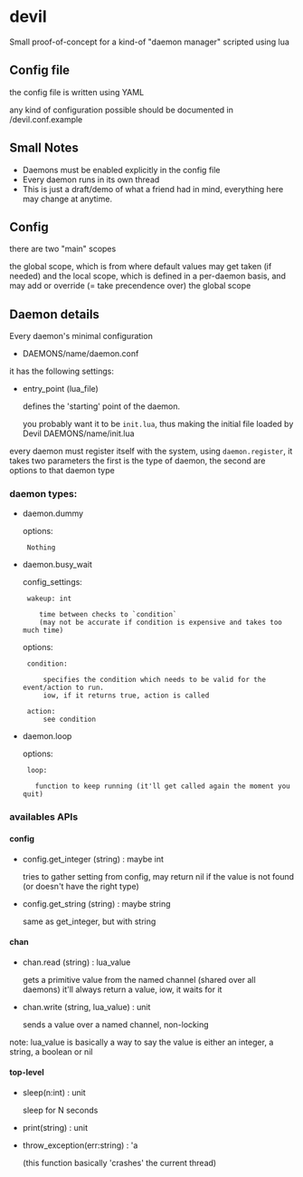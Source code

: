 # devil
  Small proof-of-concept for a kind-of "daemon manager" scripted using lua

## Config file
  the config file is written using YAML
  
  any kind of configuration possible should be documented in /devil.conf.example

## Small Notes
  * Daemons must be enabled explicitly in the config file
  * Every daemon runs in its own thread
  * This is just a draft/demo of what a friend had in mind, everything here may change at anytime.

## Config
  there are two "main" scopes
  
  the global scope, which is from where default values may get taken (if needed)
  and the local scope, which is defined in a per-daemon basis, and may add or override (= take precendence over) the
  global scope

## Daemon details

Every daemon's minimal configuration
  * DAEMONS/name/daemon.conf
  
it has the following settings:
  * entry_point  (lua_file)

    defines the 'starting' point of the daemon.

    you probably want it to be `init.lua`, thus making the initial file loaded by Devil DAEMONS/name/init.lua

every daemon must register itself with the system, using `daemon.register`, it takes two parameters
the first is the type of daemon, the second are options to that daemon type
  
### daemon types:
   * daemon.dummy

       options: 

          Nothing
   * daemon.busy_wait

       config_settings:

          wakeup: int

             time between checks to `condition`
             (may not be accurate if condition is expensive and takes too much time)

       options:

          condition:

              specifies the condition which needs to be valid for the event/action to run.
              iow, if it returns true, action is called

          action:
              see condition

   * daemon.loop

       options:

          loop:

            function to keep running (it'll get called again the moment you quit)

### availables APIs
#### config

* config.get_integer (string) : maybe int

  tries to gather setting from config, may return nil if the value is not found (or doesn't have the right type)

* config.get_string  (string) : maybe string

  same as get_integer, but with string
 
#### chan
 * chan.read (string) : lua_value

   gets a primitive value from the named channel (shared over all daemons)
   it'll always return a value, iow, it waits for it

 * chan.write (string, lua_value) : unit

   sends a value over a named channel, non-locking
 
 note: lua_value is basically a way to say the value is either an integer, a string, a boolean or nil 

#### top-level

* sleep(n:int) : unit

  sleep for N seconds
* print(string) : unit

* throw_exception(err:string) : 'a

  (this function basically 'crashes' the current thread)

  
  
    
